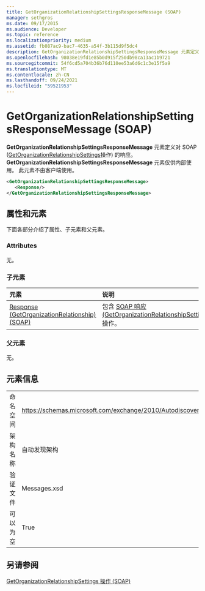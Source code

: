 ```yaml
---
title: GetOrganizationRelationshipSettingsResponseMessage (SOAP)
manager: sethgros
ms.date: 09/17/2015
ms.audience: Developer
ms.topic: reference
ms.localizationpriority: medium
ms.assetid: fb087ac9-bac7-4635-a54f-3b115d9f5dc4
description: GetOrganizationRelationshipSettingsResponseMessage 元素定义对 SOAP (GetOrganizationRelationshipSettings 操作) 的响应。 GetOrganizationRelationshipSettingsResponseMessage 元素仅供内部使用。 此元素不由客户端使用。
ms.openlocfilehash: 98038e19fd1e85b0d915f250db98ca13ac1b9721
ms.sourcegitcommit: 54f6cd5a704b36b76d110ee53a6d6c1c3e15f5a9
ms.translationtype: MT
ms.contentlocale: zh-CN
ms.lasthandoff: 09/24/2021
ms.locfileid: "59521953"
---
```

# <a name="getorganizationrelationshipsettingsresponsemessage-soap"></a>GetOrganizationRelationshipSettingsResponseMessage (SOAP)

**GetOrganizationRelationshipSettingsResponseMessage** 元素定义对 SOAP ([GetOrganizationRelationshipSettings](getorganizationrelationshipsettings-operation-soap.md)操作) 的响应。 **GetOrganizationRelationshipSettingsResponseMessage** 元素仅供内部使用。 此元素不由客户端使用。 
  
```XML
<GetOrganizationRelationshipSettingsResponseMessage>
   <Response/>
</GetOrganizationRelationshipSettingsResponseMessage>
```

## <a name="attributes-and-elements"></a>属性和元素

下面各部分介绍了属性、子元素和父元素。
  
### <a name="attributes"></a>Attributes

无。
  
### <a name="child-elements"></a>子元素

|**元素**|**说明**|
|:-----|:-----|
|[Response (GetOrganizationRelationship) (SOAP)](response-getorganizationrelationshipsoap.md) <br/> |包含 [SOAP 响应 (GetOrganizationRelationshipSettings) ](getorganizationrelationshipsettings-operation-soap.md) 操作。  <br/> |
   
### <a name="parent-elements"></a>父元素

无。
  
## <a name="element-information"></a>元素信息

|||
|:-----|:-----|
|命名空间  <br/> |https://schemas.microsoft.com/exchange/2010/Autodiscover  <br/> |
|架构名称  <br/> |自动发现架构  <br/> |
|验证文件  <br/> |Messages.xsd  <br/> |
|可以为空  <br/> |True  <br/> |
   
## <a name="see-also"></a>另请参阅



[GetOrganizationRelationshipSettings 操作 (SOAP)](getorganizationrelationshipsettings-operation-soap.md)

